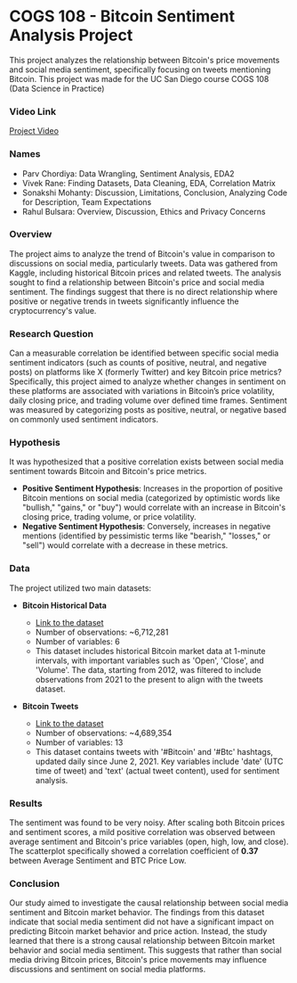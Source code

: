 # COGS 108 - Bitcoin Sentiment Analysis Project

This project analyzes the relationship between Bitcoin's price movements and social media sentiment, specifically focusing on tweets mentioning Bitcoin. This project was made for the UC San Diego course COGS 108 (Data Science in Practice)

### Video Link

[Project Video](https://www.google.com/search?q=https://youtu.be/jjbkAn3vpIs)

### Names

  * Parv Chordiya: Data Wrangling, Sentiment Analysis, EDA2
  * Vivek Rane: Finding Datasets, Data Cleaning, EDA, Correlation Matrix
  * Sonakshi Mohanty: Discussion, Limitations, Conclusion, Analyzing Code for Description, Team Expectations
  * Rahul Bulsara: Overview, Discussion, Ethics and Privacy Concerns

### Overview

The project aims to analyze the trend of Bitcoin's value in comparison to discussions on social media, particularly tweets. Data was gathered from Kaggle, including historical Bitcoin prices and related tweets. The analysis sought to find a relationship between Bitcoin's price and social media sentiment. The findings suggest that there is no direct relationship where positive or negative trends in tweets significantly influence the cryptocurrency's value.

### Research Question

Can a measurable correlation be identified between specific social media sentiment indicators (such as counts of positive, neutral, and negative posts) on platforms like X (formerly Twitter) and key Bitcoin price metrics? Specifically, this project aimed to analyze whether changes in sentiment on these platforms are associated with variations in Bitcoin’s price volatility, daily closing price, and trading volume over defined time frames. Sentiment was measured by categorizing posts as positive, neutral, or negative based on commonly used sentiment indicators.

### Hypothesis

It was hypothesized that a positive correlation exists between social media sentiment towards Bitcoin and Bitcoin's price metrics.

  * **Positive Sentiment Hypothesis**: Increases in the proportion of positive Bitcoin mentions on social media (categorized by optimistic words like "bullish," "gains," or "buy") would correlate with an increase in Bitcoin's closing price, trading volume, or price volatility.
  * **Negative Sentiment Hypothesis**: Conversely, increases in negative mentions (identified by pessimistic terms like "bearish," "losses," or "sell") would correlate with a decrease in these metrics.

### Data

The project utilized two main datasets:

  * **Bitcoin Historical Data**

      * [Link to the dataset](https://www.google.com/search?q=https://www.kaggle.com/datasets/mczielinski/bitcoin-historical-data/data%3Fselect%3Dbtcusd_1-min_data.csv)
      * Number of observations: \~6,712,281
      * Number of variables: 6
      * This dataset includes historical Bitcoin market data at 1-minute intervals, with important variables such as 'Open', 'Close', and 'Volume'. The data, starting from 2012, was filtered to include observations from 2021 to the present to align with the tweets dataset.

  * **Bitcoin Tweets**

      * [Link to the dataset](https://www.kaggle.com/datasets/kaushiksuresh147/bitcoin-tweets)
      * Number of observations: \~4,689,354
      * Number of variables: 13
      * This dataset contains tweets with '\#Bitcoin' and '\#Btc' hashtags, updated daily since June 2, 2021. Key variables include 'date' (UTC time of tweet) and 'text' (actual tweet content), used for sentiment analysis.

### Results

The sentiment was found to be very noisy. After scaling both Bitcoin prices and sentiment scores, a mild positive correlation was observed between average sentiment and Bitcoin's price variables (open, high, low, and close). The scatterplot specifically showed a correlation coefficient of **0.37** between Average Sentiment and BTC Price Low.

### Conclusion

Our study aimed to investigate the causal relationship between social media sentiment and Bitcoin market behavior. The findings from this dataset indicate that social media sentiment did not have a significant impact on predicting Bitcoin market behavior and price action. Instead, the study learned that there is a strong causal relationship between Bitcoin market behavior and social media sentiment. This suggests that rather than social media driving Bitcoin prices, Bitcoin's price movements may influence discussions and sentiment on social media platforms.
